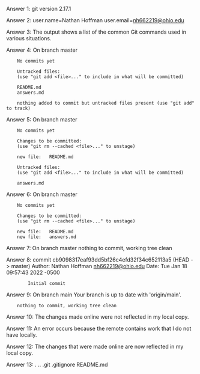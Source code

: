 Answer 1: git version 2.17.1

Answer 2: user.name=Nathan Hoffman
	  user.email=nh662219@ohio.edu

Answer 3: The output shows a list of the common Git commands used in various situations.

Answer 4: 
		On branch master
	  
		No commits yet

		Untracked files:
		(use "git add <file>..." to include in what will be committed)

		README.md
		answers.md

		nothing added to commit but untracked files present (use "git add" to track)

Answer 5: 
		On branch master

		No commits yet

		Changes to be committed:
		(use "git rm --cached <file>..." to unstage)

		new file:   README.md

		Untracked files:
		(use "git add <file>..." to include in what will be committed)

		answers.md

Answer 6: 
		On branch master

		No commits yet

		Changes to be committed:
		(use "git rm --cached <file>..." to unstage)

		new file:   README.md
		new file:   answers.md

Answer 7:
		On branch master
		nothing to commit, working tree clean

Answer 8: 
		commit cb9098317eaf93dd5bf26c4efd32f34c652113a5 (HEAD -> master)
		Author: Nathan Hoffman <nh662219@ohio.edu>
		Date:   Tue Jan 18 09:57:43 2022 -0500

			Initial commit

Answer 9: 
		On branch main
		Your branch is up to date with 'origin/main'.

		nothing to commit, working tree clean

Answer 10: The changes made online were not reflected in my local copy.

Answer 11: An error occurs because the remote contains work that I do not have locally.

Answer 12: The changes that were made online are now reflected in my local copy.

Answer 13:
		.  ..  .git  .gitignore  README.md
